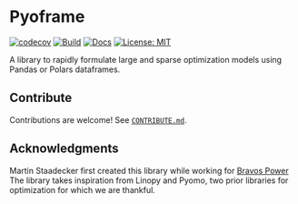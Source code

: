 # Pyoframe

[![codecov](https://codecov.io/gh/Bravos-Power/pyoframe/graph/badge.svg?token=8258XESRYQ)](https://codecov.io/gh/Bravos-Power/pyoframe)
[![Build](https://github.com/Bravos-Power/pyoframe/actions/workflows/ci.yml/badge.svg)](https://github.com/Bravos-Power/pyoframe/actions/workflows/ci.yml)
[![Docs](https://github.com/Bravos-Power/pyoframe/actions/workflows/publish_doc.yml/badge.svg)](https://Bravos-Power.github.io/pyoframe/reference/)
[![License: MIT](https://img.shields.io/badge/License-MIT-yellow.svg)](https://opensource.org/licenses/MIT)

A library to rapidly formulate large and sparse optimization models using Pandas or Polars dataframes.

## Contribute

Contributions are welcome! See [`CONTRIBUTE.md`](./CONTRIBUTE.md).

## Acknowledgments

Martin Staadecker first created this library while working for [Bravos Power](https://www.bravospower.com/) The library takes inspiration from Linopy and Pyomo, two prior libraries for optimization for which we are thankful.

